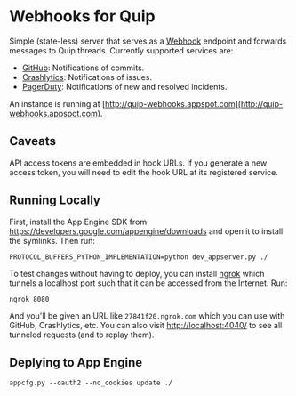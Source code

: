 # Webhooks for Quip

Simple (state-less) server that serves as a [Webhook](http://en.wikipedia.org/wiki/Webhook) endpoint and forwards messages to Quip threads. Currently supported services are:

* [GitHub](https://github.com/): Notifications of commits.
* [Crashlytics](https://crashlytics.com/): Notifications of issues.
* [PagerDuty](https://pagerduty.com/): Notifications of new and resolved incidents.

An instance is running at [http://quip-webhooks.appspot.com](http://quip-webhooks.appspot.com).

## Caveats

API access tokens are embedded in hook URLs. If you generate a new access token, you will need to edit the hook URL at its registered service.

## Running Locally

First, install the App Engine SDK from https://developers.google.com/appengine/downloads and open it to install the symlinks.  Then run:

```
PROTOCOL_BUFFERS_PYTHON_IMPLEMENTATION=python dev_appserver.py ./
```

To test changes without having to deploy, you can install [ngrok](https://ngrok.com) which tunnels a localhost port such that it can be accessed from the Internet. Run:

```
ngrok 8080
```

And you'll be given an URL like `27841f20.ngrok.com` which you can use with GitHub, Crashlytics, etc. You can also visit [http://localhost:4040/](http://localhost:4040/) to see all tunneled requests (and to replay them).

## Deplying to App Engine

```
appcfg.py --oauth2 --no_cookies update ./
```
